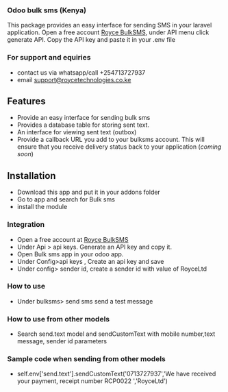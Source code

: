 ### Odoo bulk sms (Kenya)

This package provides an easy interface for sending SMS in your laravel application. Open a free account [Royce BulkSMS](http://bulksms.roycetechnologies.co.ke), under API menu click generate API. Copy the API key and paste it in your .env file

### For support and equiries
- contact us via whatsapp/call +254713727937
- email support@roycetechnologies.co.ke

## Features

- Provide an easy interface for sending bulk sms
- Provides a database table for storing sent text.
- An interface for viewing sent text (outbox)
- Provide a callback URL you add to your bulksms account. This will ensure that you receive delivery status back to your application (_coming soon_)

## Installation

- Download this app and put it in your addons folder
- Go to  app and search for Bulk sms
- install the module

### Integration

- Open a free account at [Royce BulkSMS](http://bulksms.roycetechnologies.co.ke)
- Under Api > api keys. Generate an API key and copy it.
- Open Bulk sms app in your odoo app.
- Under Config>api keys , Create an api key and save
- Under config> sender id, create a sender id with value of RoyceLtd

### How to use

- Under bulksms> send sms send a test message

### How to use from other models
- Search send.text model and sendCustomText with mobile number,text message, sender id parameters

### Sample code when sending from other models

- self.env['send.text'].sendCustomText('0713727937','We have received your payment, receipt number RCP0022 ','RoyceLtd')

